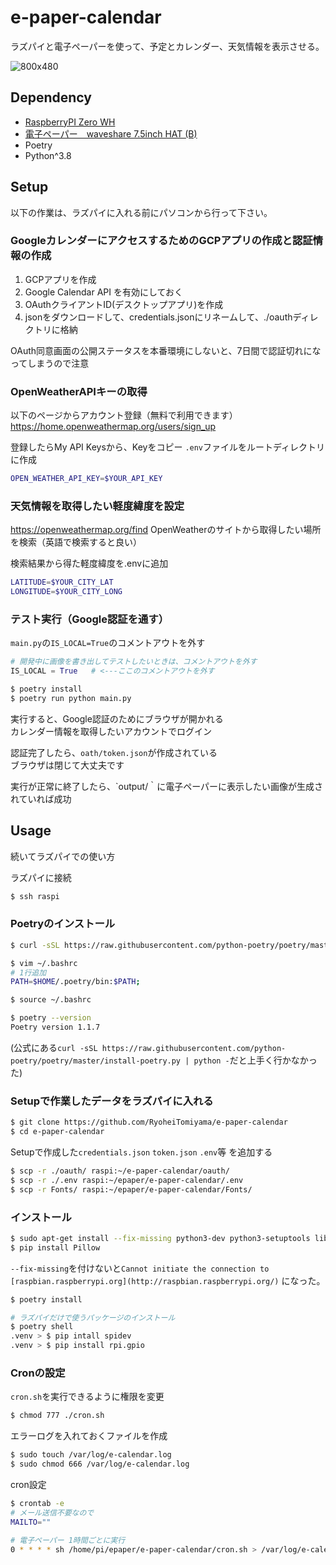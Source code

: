# e-paper-calendar

ラズパイと電子ペーパーを使って、予定とカレンダー、天気情報を表示させる。

![800x480](https://user-images.githubusercontent.com/10805686/128620971-50f196a5-ccc1-4d90-8308-a5297bef9441.png)

## Dependency

- [RaspberryPI Zero WH](https://a.r10.to/hyr7lN)
- [電子ペーパー　waveshare 7.5inch HAT (B)](https://amzn.to/3rY5dLq)
- Poetry
- Python^3.8

## Setup

以下の作業は、ラズパイに入れる前にパソコンから行って下さい。

### GoogleカレンダーにアクセスするためのGCPアプリの作成と認証情報の作成

1. GCPアプリを作成
1. Google Calendar API を有効にしておく
1. OAuthクライアントID(デスクトップアプリ)を作成
1. jsonをダウンロードして、credentials.jsonにリネームして、./oauthディレクトリに格納

OAuth同意画面の公開ステータスを本番環境にしないと、7日間で認証切れになってしまうので注意

### OpenWeatherAPIキーの取得

以下のページからアカウント登録（無料で利用できます）
https://home.openweathermap.org/users/sign_up

登録したらMy API Keysから、Keyをコピー
`.env`ファイルをルートディレクトリに作成

```sh
OPEN_WEATHER_API_KEY=$YOUR_API_KEY
```

### 天気情報を取得したい軽度緯度を設定

https://openweathermap.org/find
OpenWeatherのサイトから取得したい場所を検索（英語で検索すると良い）

検索結果から得た軽度緯度を.envに追加

```sh
LATITUDE=$YOUR_CITY_LAT
LONGITUDE=$YOUR_CITY_LONG
```

### テスト実行（Google認証を通す）

`main.py`の`IS_LOCAL=True`のコメントアウトを外す

```python
# 開発中に画像を書き出してテストしたいときは、コメントアウトを外す
IS_LOCAL = True   # <---ここのコメントアウトを外す
```

```sh
$ poetry install
$ poetry run python main.py
```

実行すると、Google認証のためにブラウザが開かれる  
カレンダー情報を取得したいアカウントでログイン

認証完了したら、`oath/token.json`が作成されている  
ブラウザは閉じて大丈夫です

実行が正常に終了したら、`output/｀に電子ペーパーに表示したい画像が生成されていれば成功

## Usage

続いてラズパイでの使い方

ラズパイに接続
```sh
$ ssh raspi
```

### Poetryのインストール

```sh
$ curl -sSL https://raw.githubusercontent.com/python-poetry/poetry/master/get-poetry.py | python -

$ vim ~/.bashrc
# 1行追加
PATH=$HOME/.poetry/bin:$PATH;

$ source ~/.bashrc

$ poetry --version
Poetry version 1.1.7
```

(公式にある`curl -sSL https://raw.githubusercontent.com/python-poetry/poetry/master/install-poetry.py | python -`だと上手く行かなかった)


### Setupで作業したデータをラズパイに入れる

```sh
$ git clone https://github.com/RyoheiTomiyama/e-paper-calendar
$ cd e-paper-calendar
```

Setupで作成した`credentials.json` `token.json` `.env`等 を追加する

```sh
$ scp -r ./oauth/ raspi:~/e-paper-calendar/oauth/
$ scp -r ./.env raspi:~/epaper/e-paper-calendar/.env
$ scp -r Fonts/ raspi:~/epaper/e-paper-calendar/Fonts/
```


### インストール


```bash
$ sudo apt-get install --fix-missing python3-dev python3-setuptools libjpeg-dev
$ pip install Pillow
```

`--fix-missing`を付けないと`Cannot initiate the connection to [raspbian.raspberrypi.org](http://raspbian.raspberrypi.org/)` になった。

```sh
$ poetry install

# ラズパイだけで使うパッケージのインストール
$ poetry shell
.venv > $ pip intall spidev
.venv > $ pip install rpi.gpio
```

### Cronの設定

`cron.sh`を実行できるように権限を変更

```sh
$ chmod 777 ./cron.sh
```

エラーログを入れておくファイルを作成
```sh
$ sudo touch /var/log/e-calendar.log
$ sudo chmod 666 /var/log/e-calendar.log
```

cron設定
```sh
$ crontab -e
# メール送信不要なので
MAILTO=""

# 電子ペーパー 1時間ごとに実行
0 * * * * sh /home/pi/epaper/e-paper-calendar/cron.sh > /var/log/e-calendar.log 2>&1
```
